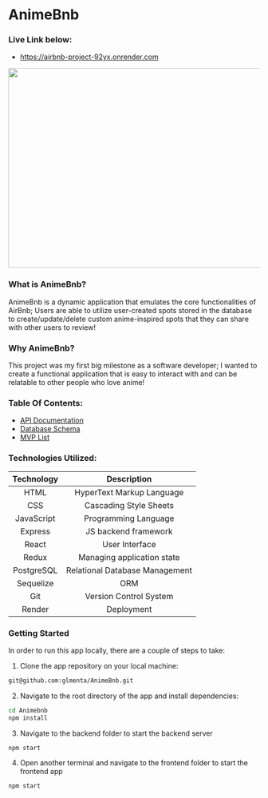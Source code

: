 # AnimeBnb

### Live Link below:
- https://airbnb-project-92yx.onrender.com

<div>
   <img src="https://github.com/glmenta/AnimeBnb/assets/111015201/2152ca46-2aba-4cce-8d56-7536bb797d0e" width="800" height="400"
</div>

### What is AnimeBnb?
AnimeBnb is a dynamic application that emulates the core functionalities of AirBnb; Users are able to utilize user-created spots stored in the database to create/update/delete custom anime-inspired spots that they can share with other users to review!

### Why AnimeBnb?
This project was my first big milestone as a software developer; I wanted to create a functional application that is easy to interact with and can be relatable to other people who love anime!

### Table Of Contents:
- [API Documentation](https://github.com/glmenta/AnimeBnb/wiki/API-Docs)
- [Database Schema](https://github.com/glmenta/AnimeBnb/wiki/Database-Schema)
- [MVP List](https://github.com/glmenta/AnimeBnb/wiki/MVP-List)

### Technologies Utilized:
| Technology      | Description                       |
|:---------------:|:---------------------------------:|
| HTML            | HyperText Markup Language         |
| CSS             | Cascading Style Sheets            |
| JavaScript      | Programming Language              |
| Express         | JS backend framework              |
| React           | User Interface                    |
| Redux           | Managing application state        |
| PostgreSQL      | Relational Database Management    |
| Sequelize       | ORM                               |
| Git             | Version Control System            |
| Render          | Deployment                        |

### Getting Started
   In order to run this app locally, there are a couple of steps to take:

   1. Clone the app repository on your local machine:
   ```bash
   git@github.com:glmenta/AnimeBnb.git
   ```
   2. Navigate to the root directory of the app and install dependencies:
   ```bash
   cd Animebnb
   npm install
   ```
   3. Navigate to the backend folder to start the backend server
   ```bash
   npm start
   ```
   4. Open another terminal and navigate to the frontend folder to start the frontend app
   ```bash
   npm start
   ```
